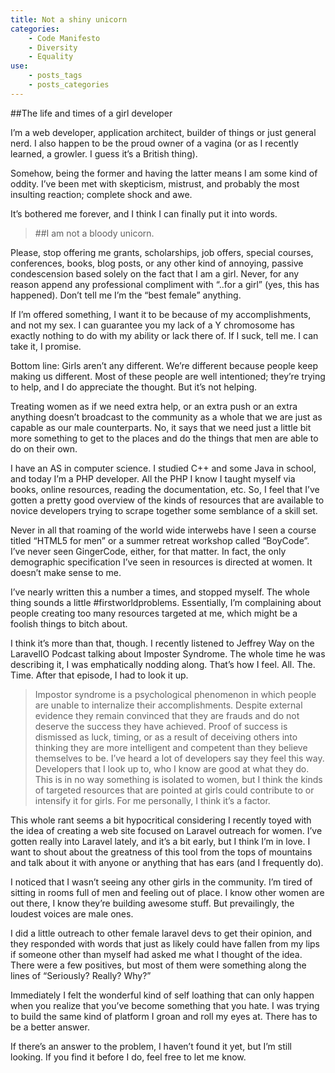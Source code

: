 ```yaml
---
title: Not a shiny unicorn
categories:
    - Code Manifesto
    - Diversity
    - Equality
use:
    - posts_tags
    - posts_categories
---
```

##The life and times of a girl developer

I’m a web developer, application architect, builder of things or just general nerd. I also happen to be the proud owner of a vagina (or as I recently learned, a growler. I guess it’s a British thing).

Somehow, being the former and having the latter means I am some kind of oddity. I’ve been met with skepticism, mistrust, and probably the most insulting reaction; complete shock and awe.

It’s bothered me forever, and I think I can finally put it into words.

>##I am not a bloody unicorn.

Please, stop offering me grants, scholarships, job offers, special courses, conferences, books, blog posts, or any other kind of annoying, passive condescension based solely on the fact that I am a girl. Never, for any reason append any professional compliment with “..for a girl” (yes, this has happened). Don’t tell me I’m the “best female” anything.

If I’m offered something, I want it to be because of my accomplishments, and not my sex. I can guarantee you my lack of a Y chromosome has exactly nothing to do with my ability or lack there of. If I suck, tell me. I can take it, I promise.

Bottom line: Girls aren’t any different. We’re different because people keep making us different. Most of these people are well intentioned; they’re trying to help, and I do appreciate the thought. But it’s not helping.

Treating women as if we need extra help, or an extra push or an extra anything doesn’t broadcast to the community as a whole that we are just as capable as our male counterparts. No, it says that we need just a little bit more something to get to the places and do the things that men are able to do on their own.

I have an AS in computer science. I studied C++ and some Java in school, and today I’m a PHP developer. All the PHP I know I taught myself via books, online resources, reading the documentation, etc. So, I feel that I’ve gotten a pretty good overview of the kinds of resources that are available to novice developers trying to scrape together some semblance of a skill set.

Never in all that roaming of the world wide interwebs have I seen a course titled “HTML5 for men” or a summer retreat workshop called “BoyCode”. I’ve never seen GingerCode, either, for that matter. In fact, the only demographic specification I’ve seen in resources is directed at women. It doesn’t make sense to me.

I’ve nearly written this a number a times, and stopped myself. The whole thing sounds a little #firstworldproblems. Essentially, I’m complaining about people creating too many resources targeted at me, which might be a foolish things to bitch about.

I think it’s more than that, though. I recently listened to Jeffrey Way on the LaravelIO Podcast talking about Imposter Syndrome. The whole time he was describing it, I was emphatically nodding along. That’s how I feel. All. The. Time. After that episode, I had to look it up.

>Impostor syndrome is a psychological phenomenon in which people are unable to internalize their accomplishments. Despite external evidence they remain convinced that they are frauds and do not deserve the success they have achieved. Proof of success is dismissed as luck, timing, or as a result of deceiving others into thinking they are more intelligent and competent than they believe themselves to be.
I’ve heard a lot of developers say they feel this way. Developers that I look up to, who I know are good at what they do. This is in no way something is isolated to women, but I think the kinds of targeted resources that are pointed at girls could contribute to or intensify it for girls. For me personally, I think it’s a factor.

This whole rant seems a bit hypocritical considering I recently toyed with the idea of creating a web site focused on Laravel outreach for women. I’ve gotten really into Laravel lately, and it’s a bit early, but I think I’m in love. I want to shout about the greatness of this tool from the tops of mountains and talk about it with anyone or anything that has ears (and I frequently do).

I noticed that I wasn’t seeing any other girls in the community. I’m tired of sitting in rooms full of men and feeling out of place. I know other women are out there, I know they’re building awesome stuff. But prevailingly, the loudest voices are male ones.

I did a little outreach to other female laravel devs to get their opinion, and they responded with words that just as likely could have fallen from my lips if someone other than myself had asked me what I thought of the idea. There were a few positives, but most of them were something along the lines of “Seriously? Really? Why?”

Immediately I felt the wonderful kind of self loathing that can only happen when you realize that you’ve become something that you hate. I was trying to build the same kind of platform I groan and roll my eyes at. There has to be a better answer.

If there’s an answer to the problem, I haven’t found it yet, but I’m still looking. If you find it before I do, feel free to let me know.